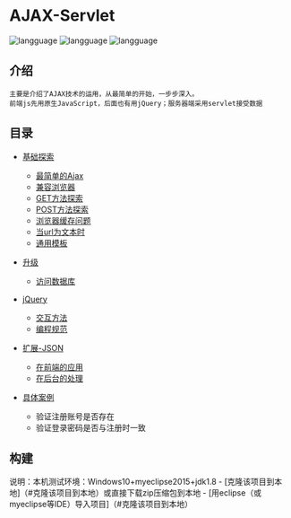 
# AJAX-Servlet
![langguage](https://img.shields.io/badge/language-java-green.svg)
![langguage](https://img.shields.io/badge/language-AJAX-green.svg)
![langguage](https://img.shields.io/badge/language-HTML-green.svg)

## 介绍
    主要是介绍了AJAX技术的运用，从最简单的开始，一步步深入。
    前端js先用原生JavaScript，后面也有用jQuery；服务器端采用servlet接受数据

## 目录

- [基础探索](#java)
    - [最简单的Ajax](#最简单的Ajax)
    - [兼容浏览器](#兼容浏览器)
    - [GET方法探索](#GET方法探索)
    - [POST方法探索](#POST方法探索)
    - [浏览器缓存问题](#浏览器缓存问题)
    - [当url为文本时](#当url为文本时)
    - [通用模板](#通用模板)

- [升级](#升级)
    - [访问数据库](#访问数据库)
 - [jQuery](#jQuery)
    - [交互方法](#交互方法)
    - [编程规范](#编程规范)
 - [扩展-JSON](#扩展-JSON)
    - [在前端的应用](#在前端的应用)
    - [在后台的处理](#在后台的处理)
- [具体案例](#具体案例)
    - 验证注册账号是否存在
    - 验证登录密码是否与注册时一致
   

## 构建
说明：本机测试环境：Windows10+myeclipse2015+jdk1.8
    - [克隆该项目到本地]（#克隆该项目到本地）或直接下载zip压缩包到本地
    - [用eclipse（或myeclipse等IDE）导入项目]（#克隆该项目到本地）
